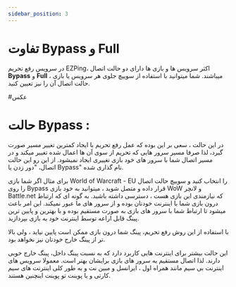 ```yaml
---
sidebar_position: 3
---
```


# تفاوت Bypass و Full

در سرویس رفع تحریم EZPing، اکثر سرویس ها و بازی ها دارای دو حالت اتصال **Bypass** و **Full** میباشند. شما میتوانید با استفاده از سوییچ جلوی هر سرویس یا بازی ، حالت اتصال آن را نیز تعیین کنید.

#عکس


# حالت Bypass : 

در این حالت ، سعی بر این بوده که عمل رفع تحریم با ایجاد کمترین تغییر مسیر صورت گیرد، لذا صرفا مسیر سرور هایی که تحریم از سوی آن ها اعمال شده تغییر میکند و در مسیر اتصال شما با سرور های خود بازی تغییری ایجاد نمیشود. از این رو این حالت اتصال، "دور زدن یا Bypass" نام گذاری شده.

برای مثال اگر شما بازی World of Warcraft - EU را انتخاب کنید و سوییچ حالت اتصال را روی Bypass قرار داده و متصل شوید ، میتوانید به خود بازی WoW و لانچر Battle.net که نیازمندی این بازی هست ، دسترسی داشته باشید. به گونه ای که ارتباط درون بازی شما با اینترنت خودتان بوده و از سرور های ما عبور نمیکند. این امر باعث میشود تا ارتباط شما با سرور های بازی به صورت مستقیم بوده و با بهترین و پایین ترین پینگ قابل اراعه توسط اینترنت خود به بازی بپردازید.

با استفاده از این روش رفع تحریم، پینگ شما درون بازی ممکن است پایین نیاید ، ولی بالا تر از پینگ خارج خودتان نیز نخواهد بود.

این حالت بیشتر برای اینترنت هایی کاربرد دارد که به نسبت پینگ داخل، پینگ خارج خوبی دارند. لذا اتصال مستقیم به سرور های بازی برایشان بهتر است. معمولا سرویس های اینترنت بی سیم مانند همراه اول ، ایرانسل و مبین نت و به طور کلی اینترنت های سیم کارتی و یا پوینت تو پوینت اینچنین هستند. 

